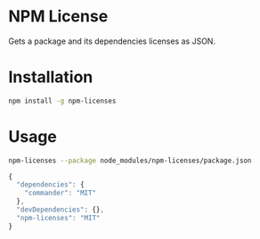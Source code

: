 NPM License
===

Gets a package and its dependencies licenses as JSON.

Installation
===

```sh
npm install -g npm-licenses
```

Usage
===

```sh
npm-licenses --package node_modules/npm-licenses/package.json
```
```javascript
{
  "dependencies": {
    "commander": "MIT"
  },
  "devDependencies": {},
  "npm-licenses": "MIT"
}
```